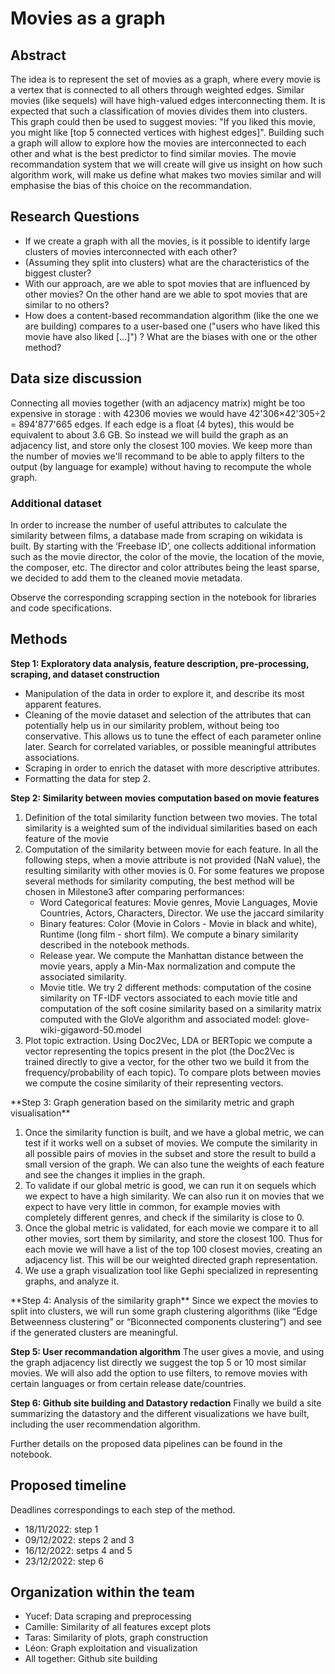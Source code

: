 # Movies as a graph


## Abstract
[//]: # "Abstract: A 150 word description of the project idea and goals. What’s the motivation behind your project? What story would you like to tell, and why?"
The idea is to represent the set of movies as a graph, where every movie is a vertex that is connected to all others through weighted edges. Similar movies (like sequels) will have high-valued edges interconnecting them. It is expected that such a classification of movies divides them into clusters. This graph could then be used to suggest movies: "If you liked this movie, you might like \[top 5 connected vertices with highest edges\]". Building such a graph will allow to explore how the movies are interconnected to each other and what is the best predictor to find similar movies. The movie recommandation system that we will create will give us insight on how such algorithm work, will make us define what makes two movies similar and will emphasise the bias of this choice on the recommandation.

## Research Questions
[//]: # "Research Questions: A list of research questions you would like to address during the project."
* If we create a graph with all the movies, is it possible to identify large clusters of movies interconnected with each other?
* (Assuming they split into clusters) what are the characteristics of the biggest cluster?
* With our approach, are we able to spot movies that are influenced by other movies? On the other hand are we able to spot movies that are similar to no others?
* How does a content-based recommandation algorithm (like the one we are building) compares to a user-based one ("users who have liked this movie have also liked [...]") ? What are the biases with one or the other method?


## Data size discussion
[//]: # "Proposed additional datasets (if any): List the additional dataset(s) you want to use (if any), and some ideas on how you expect to get, manage, process, and enrich it/them. Show us that you’ve read the docs and some examples, and that you have a clear idea on what to expect. Discuss data size and format if relevant. It is your responsibility to check that what you propose is feasible."
Connecting all movies together (with an adjacency matrix) might be too expensive in storage : with 42306 movies we would have 42'306×42'305÷2 = 894'877'665 edges. If each edge is a float (4 bytes), this would be equivalent to about 3.6 GB. So instead we will build the graph as an adjacency list, and store only the closest 100 movies. We keep more than the number of movies we'll recommand to be able to apply filters to the output (by language for example) without having to recompute the whole graph.

### Additional dataset
In order to increase the number of useful attributes to calculate the similarity between films, a database made from scraping on wikidata is built. By starting with the ‘Freebase ID’, one collects additional information such as the movie director, the color of the movie, the location of the movie, the composer, etc. 
The director and color attributes being the least sparse, we decided to add them to the cleaned movie metadata. 

Observe the corresponding scrapping section in the notebook for libraries and code specifications. 

## Methods

**Step 1: Exploratory data analysis, feature description, pre-processing, scraping, and dataset construction** 
* Manipulation of the data in order to explore it, and describe its most apparent features.
* Cleaning of the movie dataset and selection of the attributes that can potentially help us in our similarity problem, without being too conservative. This allows us to tune the effect of each parameter online later. Search for correlated variables, or possible meaningful attributes associations. 
* Scraping in order to enrich the dataset with more descriptive attributes. 
* Formatting the data for step 2. 

**Step 2: Similarity between movies computation based on movie features** 
<ol>
  <li>Definition of the total similarity function between two movies. The total similarity is a weighted sum of the individual similarities based on each feature of the movie 
</li>
  <li>Computation of the similarity between movie for each feature. In all the following steps, when a movie attribute is not provided (NaN value), the resulting similarity with other movies is 0. For some features we propose several methods for similarity computing, the best method will be chosen in Milestone3 after comparing performances:
  <ul>
  <li>Word Categorical features: Movie genres, Movie Languages, Movie Countries, Actors, Characters, Director. We use the jaccard similarity</li>
  <li>Binary features: Color (Movie in Colors - Movie in black and white), Runtime (long film - short film). We compute a binary similarity described in the notebook methods.</li>
  <li>Release year. We compute the Manhattan distance between the movie years, apply a Min-Max normalization and compute the associated similarity.
</li>
  <li>Movie title. We try 2 different methods: computation of the cosine similarity on TF-IDF vectors associated to each movie title and computation of the soft cosine similarity based on a similarity matrix computed with the GloVe algorithm and associated model: glove-wiki-gigaword-50.model 
</li>
</ul></li>
  <li>Plot topic extraction. Using Doc2Vec, LDA or BERTopic we compute a vector representing the topics present in the plot (the Doc2Vec is trained directly to give a vector, for the other two we build it from the frequency/probability of each topic). To compare plots between movies we compute the cosine similarity of their representing vectors.
</li>
</ol>
**Step 3: Graph generation based on the similarity metric and graph visualisation**
<ol>
  <li>Once the similarity function is built, and we have a global metric, we can test if it works well on a subset of movies. We compute the similarity in all possible pairs of movies in the subset and store the result to build a small version of the graph. We can also tune the weights of each feature and see the changes it implies in the graph.
</li>
  <li>To validate if our global metric is good, we can run it on sequels which we expect to have a high similarity. We can also run it on movies that we expect to have very little in common, for example movies with completely different genres, and check if the similarity is close to 0.
</li>
  <li>Once the global metric is validated, for each movie we compare it to all other movies, sort them by similarity, and store the closest 100. Thus for each movie we will have a list of the top 100 closest movies, creating an adjacency list. This will be our weighted directed graph representation.
</li>
  <li>We use a graph visualization tool like Gephi specialized in representing graphs, and analyze it.
</li>
</ol>
**Step 4: Analysis of the similarity graph**
Since we expect the movies to split into clusters, we will run some graph clustering algorithms (like “Edge Betweenness clustering” or “Biconnected components clustering”) and see if the generated clusters are meaningful.

**Step 5: User recommandation algorithm** 
The user gives a movie, and using the graph adjacency list directly we suggest the top 5 or 10 most similar movies. We will also add the option to use filters, to remove movies with certain languages or from certain release date/countries.

**Step 6: Github site building and Datastory redaction**
Finally we build a site summarizing the datastory and the different visualizations we have built, including the user recommendation algorithm.

Further details on the proposed data pipelines can be found in the notebook.


## Proposed timeline
Deadlines correspondings to each step of the method.
* 18/11/2022: step 1
* 09/12/2022: steps 2 and 3
* 16/12/2022: setps 4 and 5
* 23/12/2022: step 6


## Organization within the team
[//]: # "A list of internal milestones up until project Milestone P3."

* Yucef: Data scraping and preprocessing
* Camille: Similarity of all features except plots
* Taras: Similarity of plots, graph construction 
* Léon: Graph exploitation and visualization
* All together: Github site building

